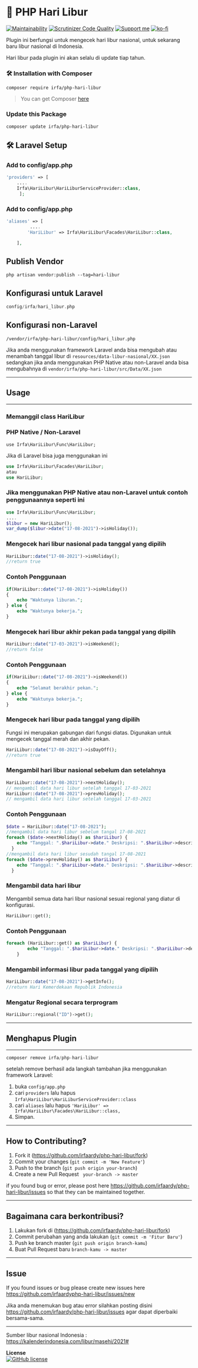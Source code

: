
# 📅 PHP Hari Libur
[![Maintainability](https://api.codeclimate.com/v1/badges/e94175abb35f041a77da/maintainability)](https://codeclimate.com/github/irfaardy/php-hari-libur/maintainability) [![Scrutinizer Code Quality](https://scrutinizer-ci.com/g/irfaardy/php-hari-libur/badges/quality-score.png?b=master)](https://scrutinizer-ci.com/g/irfaardy/php-hari-libur/?branch=master) [![Support me](https://img.shields.io/badge/Support-Buy%20me%20a%20coffee-yellow.svg?style=flat-square)](https://buymeacoff.ee/irfaardy) [![ko-fi](https://www.ko-fi.com/img/githubbutton_sm.svg)](https://ko-fi.com/S6S52P7SN)

Plugin ini berfungsi untuk mengecek hari libur nasional, untuk sekarang baru libur nasional di Indonesia.

Hari libur pada plugin ini akan selalu di update tiap tahun.

<h3>🛠️ Installation with Composer </h3>

    composer require irfa/php-hari-libur

>You can get Composer [ here]( https://getcomposer.org/download/)
>

<h3>Update this Package</h3>

```
composer update irfa/php-hari-libur
```




<h2>🛠️ Laravel Setup </h2>

<h3>Add to config/app.php</h3>

```php
'providers' => [
    ....
    Irfa\HariLibur\HariLiburServiceProvider::class,
     ];
```

<h3>Add to config/app.php</h3>

```php
'aliases' => [
         ....
        'HariLibur' => Irfa\HariLibur\Facades\HariLibur::class,

    ],
```

  <h2>Publish Vendor</h2>


    php artisan vendor:publish --tag=hari-libur

<h2>Konfigurasi untuk Laravel</h2>

```php
config/irfa/hari_libur.php
```

<h2>Konfigurasi non-Laravel</h2>

```
/vendor/irfa/php-hari-libur/config/hari_libur.php
```

Jika anda menggunakan framework Laravel anda bisa mengubah atau menambah tanggal libur di `resources/data-libur-nasional/XX.json` sedangkan jika anda menggunakan PHP Native atau non-Laravel anda bisa mengubahnya di `vendor/irfa/php-hari-libur/src/Data/XX.json`

<hr><h2>Usage</h2>

<hr>

<h3>Memanggil class HariLibur</h3>

<h3>PHP Native / Non-Laravel</h3>

```
use Irfa\HariLibur\Func\HariLibur;
```

Jika di Laravel bisa juga menggunakan ini

```php
use Irfa\HariLibur\Facades\HariLibur;
atau
use HariLibur;
```

<h3>
    Jika menggunakan PHP Native atau non-Laravel untuk contoh penggunaannya seperti ini
</h3>

```php
use Irfa\HariLibur\Func\HariLibur;
....
$libur = new HariLibur();
var_dump($libur->date("17-08-2021")->isHoliday());
```


<h3>Mengecek hari libur nasional pada tanggal yang dipilih</h3>

```php
HariLibur::date("17-08-2021")->isHoliday();
//return true
```

<h3>Contoh Penggunaan</h3>

```php
if(HariLibur::date("17-08-2021")->isHoliday())
{
    echo "Waktunya liburan.";
} else {
    echo "Waktunya bekerja.";
}
```

<h3>Mengecek hari libur akhir pekan pada tanggal yang dipilih</h3>

```php
HariLibur::date("17-03-2021")->isWeekend();
//return false
```

<h3>Contoh Penggunaan</h3>

```php
if(HariLibur::date("17-08-2021")->isWeekend())
{
    echo "Selamat berakhir pekan.";
} else {
    echo "Waktunya bekerja.";
}
```

<h3>Mengecek hari libur pada tanggal yang dipilih</h3>

Fungsi ini merupakan gabungan dari fungsi diatas.
Digunakan untuk mengecek tanggal merah dan akhir pekan.

```php
HariLibur::date("17-08-2021")->isDayOff();
//return true
```

<h3>Mengambil hari libur nasional sebelum dan setelahnya</h3>

```php
HariLibur::date("17-08-2021")->nextHoliday(); 
// mengambil data hari libur setelah tanggal 17-03-2021
HariLibur::date("17-08-2021")->prevHoliday(); 
// mengambil data hari libur setelah tanggal 17-03-2021
```

<h3>Contoh Penggunaan</h3>

```php
$date = HariLibur::date("17-08-2021");
//mengambil data hari libur sebelum tangal 17-08-2021
foreach ($date->nextHoliday() as $hariLibur) {
    echo "Tanggal: ".$hariLibur->date." Deskripsi: ".$hariLibur->description."<br>";
  }
//mengambil data hari libur sesudah tangal 17-08-2021
foreach ($date->prevHoliday() as $hariLibur) {
    echo "Tanggal: ".$hariLibur->date." Deskripsi: ".$hariLibur->description."<br>";
  }
```

<h3>Mengambil data hari libur</h3>

Mengambil semua data hari libur nasional sesuai regional yang diatur di konfigurasi.

```php
HariLibur::get();
```

<h3>Contoh Penggunaan</h3>

```php
foreach (HariLibur::get() as $hariLibur) {
		echo "Tanggal: ".$hariLibur->date." Deskripsi: ".$hariLibur->description."<br>";
	}
```



<h3>Mengambil informasi libur pada tanggal yang dipilih</h3>

```php
HariLibur::date("17-08-2021")->getInfo();
//return Hari Kemerdekaan Republik Indonesia
```

<h3>Mengatur Regional secara terprogram</h3>

```php
HariLibur::regional("ID")->get();
```

<hr>
<h2>Menghapus Plugin</h2>

<hr>

```php
composer remove irfa/php-hari-libur
```

setelah remove berhasil ada langkah tambahan jika menggunakan framework Laravel:

1. buka `config/app.php`
2. cari `providers` lalu hapus `Irfa\HariLibur\HariLiburServiceProvider::class`
3. cari `aliases` lalu hapus `'HariLibur' => Irfa\HariLibur\Facades\HariLibur::class,`
4. Simpan.

<hr><h2>How to Contributing?</h2>

1. Fork it (<https://github.com/irfaardy/php-hari-libur/fork>)
2. Commit your changes (`git commit -m 'New Feature'`)
3. Push to the branch (`git push origin your-branch`)
4. Create a new Pull Request ` your-branch -> master`

if you found bug or error, please post here https://github.com/irfaardy/php-hari-libur/issues so that they can be maintained together.



***
## Bagaimana cara berkontribusi?

1. Lakukan fork di (https://github.com/irfaardy/php-hari-libur/fork)
2. Commit perubahan yang anda lakukan (`git commit -m 'Fitur Baru'`)
3. Push ke branch master (`git push origin branch-kamu`)
4. Buat Pull Request baru `branch-kamu -> master`

---
## Issue
If you found issues or bug please create new issues here https://github.com/irfaardyphp-hari-libur/issues/new

Jika anda menemukan bug atau error silahkan posting disini https://github.com/irfaardy/php-hari-libur/issues agar dapat diperbaiki bersama-sama.

***

Sumber libur nasional Indonesia : https://kalenderindonesia.com/libur/masehi/2021#

<b>License</b><br>
[![GitHub license](https://img.shields.io/github/license/irfaardy/encrypt-file-laravel?style=flat-square)](https://github.com/irfaardy/encrypt-file-laravel/blob/master/LICENSE)
